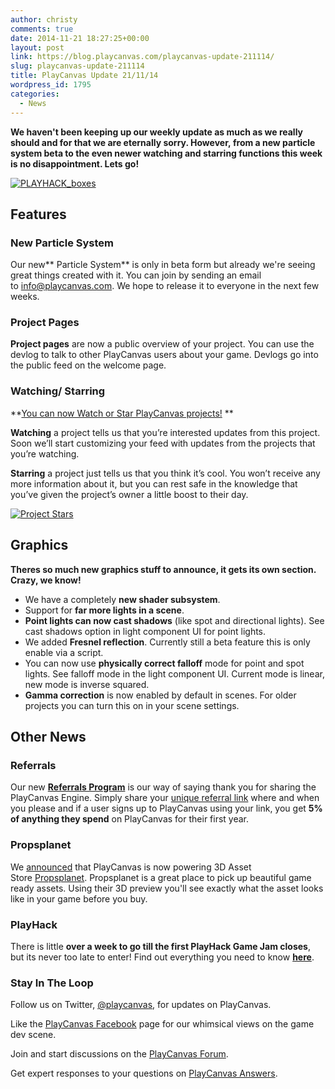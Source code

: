 ```yaml
---
author: christy
comments: true
date: 2014-11-21 18:27:25+00:00
layout: post
link: https://blog.playcanvas.com/playcanvas-update-211114/
slug: playcanvas-update-211114
title: PlayCanvas Update 21/11/14
wordpress_id: 1795
categories:
  - News
---
```


**We haven't been keeping up our weekly update as much as we really should and for that we are eternally sorry. However, from a new particle system beta to the even newer watching and starring functions this week is no disappointment. Lets go!**

[![PLAYHACK_boxes](https://blog.playcanvas.com/wp-content/uploads/2014/11/PLAYHACK_boxes.jpg)](http://blog.playcanvas.com/wp-content/uploads/2014/11/PLAYHACK_boxes.jpg)

## **Features**

### **New Particle System**

Our new** Particle System** is only in beta form but already we're seeing great things created with it. You can join by sending an email to [info@playcanvas.com](mailto:info@playcanvas.com). We hope to release it to everyone in the next few weeks.

### **Project Pages**

**Project pages** are now a public overview of your project. You can use the devlog to talk to other PlayCanvas users about your game. Devlogs go into the public feed on the welcome page.

### **Watching/ Starring**

**[You can now Watch or Star PlayCanvas projects!](http://blog.playcanvas.com/watching-and-starring/) **

**Watching** a project tells us that you’re interested updates from this project. Soon we’ll start customizing your feed with updates from the projects that you’re watching.

**Starring** a project just tells us that you think it’s cool. You won’t receive any more information about it, but you can rest safe in the knowledge that you’ve given the project’s owner a little boost to their day.

[![Project Stars](https://blog.playcanvas.com/wp-content/uploads/2014/11/Overview___Dashboard___swooop___PlayCanvas___3D_HTML5___WebGL_Game_Engine.jpg)](http://blog.playcanvas.com/wp-content/uploads/2014/11/Overview___Dashboard___swooop___PlayCanvas___3D_HTML5___WebGL_Game_Engine.jpg)

## Graphics

**Theres so much new graphics stuff to announce, it gets its own section. Crazy, we know!**

- We have a completely **new shader subsystem**.
- Support for **far more lights in a scene**.
- **Point lights can now cast shadows** (like spot and directional lights). See cast shadows option in light component UI for point lights.
- We added **Fresnel reflection**. Currently still a beta feature this is only enable via a script.
- You can now use **physically correct falloff** mode for point and spot lights. See falloff mode in the light component UI. Current mode is linear, new mode is inverse squared.
- **Gamma correction** is now enabled by default in scenes. For older projects you can turn this on in your scene settings.

## **Other News**

### **Referrals**

Our new [**Referrals Program**](http://blog.playcanvas.com/playcanvas-referrals-program/) is our way of saying thank you for sharing the PlayCanvas Engine. Simply share your [unique referral link](https://playcanvas.com/referrals) where and when you please and if a user signs up to PlayCanvas using your link, you get **5% of anything they spend** on PlayCanvas for their first year.

### Propsplanet

We [announced](http://blog.playcanvas.com/3d-asset-store-propsplanet-upgrades-from-unity-to-playcanvas/) that PlayCanvas is now powering 3D Asset Store [Propsplanet](http://www.propsplanet.com). Propsplanet is a great place to pick up beautiful game ready assets. Using their 3D preview you'll see exactly what the asset looks like in your game before you buy.

### **PlayHack**

There is little **over a week to go till the first PlayHack Game Jam closes**, but its never too late to enter! Find out everything you need to know [**here**](http://blog.playcanvas.com/category/playhack/).

### **Stay In The Loop**

Follow us on Twitter, [@playcanvas](https://twitter.com/playcanvas), for updates on PlayCanvas.

Like the [PlayCanvas Facebook](http://facebook.com/playcanvas) page for our whimsical views on the game dev scene.

Join and start discussions on the [PlayCanvas Forum](https://forum.playcanvas.com/).

Get expert responses to your questions on [PlayCanvas Answers](http://answers.playcanvas.com/).
